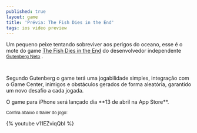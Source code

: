 ```yaml
---
published: true
layout: game
title: 'Prévia: The Fish Dies in the End'
tags: ios video preview
---
```

Um pequeno peixe tentando sobreviver aos perigos do oceano, esse &#233; o mote do game <a href="http://www.thefishdies.com/" target="_blank">The Fish Dies in the End</a>
 do desenvolvedor independente <span style="font-family: arial, sans-serif; font-size: 13px; border-collapse: collapse;"><a href="http://twitter.com/gutenbergn" target="_blank">Gutenberg Neto</a>
.</span></p>
 </p>

<span style="font-family: arial, sans-serif; font-size: 13px; border-collapse: collapse;"><br /></span></p>
Segundo Gutenberg o game ter&#225; uma jogabilidade simples, integra&#231;&#227;o com o Game Center, inimigos e obst&#225;culos gerados de forma aleat&#243;ria, garantido um novo desafio a cada jogada.</p>
 </p>
O game para iPhone ser&#225; lan&#231;ado dia **13 de abril na App Store**.</p>
 </p>
<font face="arial, sans-serif" size="3"><span style="border-collapse: collapse; font-size: 13px;"><font face="Verdana, Arial, Helvetica, sans-serif" size="3"><span style="border-collapse: separate; font-size: 12px;">Confira abaixo o trailer do jogo:</span></font></span></font></p>
{% youtube v11EZviqQbI %}</p>
